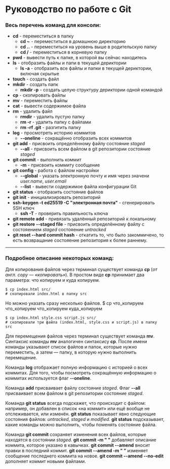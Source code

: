 # Руководство по работе с Git

### Весь перечень команд для консоли:

+ **cd** - переместиться в папку
  + **cd ~** - переместиться в домашнюю директорию
  + **cd ..** - переместиться на уровень выше в родительскую папку
  + **cd /** - переместиться в корневую папку
+ **pwd** - вывести путь к папке, в которой вы сейчас находитесь
+ **ls** - отобразить файлы и папи в текущей дериктории
  + **ls -a** - отобразить все файлы и папки в текущей дериктории, включая скрытые
+ **touch** - создать файл
+ **mkdir** - создать папк
  + **mkdir -p** - создать целую структуру дериктории одной командой
+ **cp** - скопировать файлы
+ **mv** - переместить файлы
+ **cat** - вывести содержимое файла
+ **rm** - удалить файл
  + **rmdir** - удалить пустую папку
  + **rm -r** - удалить папку с файлами
  + **rm -rf .git** - разгитить папку
+ **log** - просмотреть историю коммитов
  + **--oneline** - сокращённо отобразить всех коммитов
+ **git add** - присвоить определённому файлу состояние *staged* 
  + **--all** -  присвоить всем файлом в git репозитории состояние *staged*
+ **git commit** - выполнить коммит
  + **-m** - присвоить коммиту сообщение
+ **git config** - работа с файлом настройки
  + **--global** - указать электронную почту и имя через значени *user.name*, *user.email* 
  + **--list** -  вывести содержимое файла конфигурации Git
+ **git status** - отобразить состояние файлов
+ **git init** - инициализировать репозиторий
+ **ssh-keygen -t ed25519 -C "электронная почта"** - сгенерировать SSH ключ
  + **ssh -T** - проверить правильность ключа
+ **git remote add** - привязать удалённый репозиторий к локальному
+ **git restore --staged file** - присвоить определённому файлу с состояением *staged* состояение *untracked*
+ **git reset --hard commit hash** - откатить то, что было закоммичено, то есть возвращание состояение репозитория к более раннему.

---

### Подробное описание некоторых команд:

Для копирования файлов через терминал существует команда **cp** (*от англ. copy — «копировать»*). В простом виде **cp** принимает два параметра: что копируем и куда копируем.
``` 
$ cp index.html src/
# скопировали index.html в папку src
``` 

Но можно указать сразу несколько файлов.
$ cp что_копируем что_копируем что_копируем куда_копируем

```
$ cp index.html style.css script.js src/
# скопировали три файла (index.html, style.css и script.js) в папку src
```

Для перемещения файлов через терминал существует команда **mv**. Синтаксис команды **mv** аналогичен синтаксису **cp**. После имени команды указывают список файлов и папок, которые нужно переместить, а затем — папку, в которую нужно выполнить перемещение.

Команда **log** отображает полную информацию с историей о всех коммитах. Для того, чтобы посмотреть сокращённую информацию о коммитах используется флаг **--oneline**.

Команда **add** присваивает файлу состояние *staged*. Флаг **--all** присваивает всем файлом в git репозитории состояние *staged*.

Команда **git status** всегда подскажет, что происходит с файлом: например, он добавлен в список «на коммит» или ещё вообще не отслеживается, или изменён. **git status** показывает явно следующие состояния файлов: *untracked*, *staged* и *modified*. **git status** подсказывает, какие команды можно выполнить, чтобы поменять состояние файла.

Команда **git commit** сохраняет изменения всех файлов, которые находятся в состоянии *staged*. **git commit -m " "** добавляет описание коммита, которое указано в кавычках. **git commit --amend** вносит правки в последний коммит. **git commit --amend -m " "** изменяет сообщение последнего коммита на новое. **git commit --amend --no-edit** дополняет коммит новыми файлами.